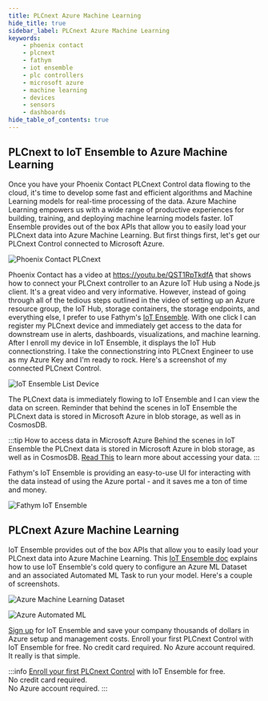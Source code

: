 ```yaml
---
title: PLCnext Azure Machine Learning
hide_title: true
sidebar_label: PLCnext Azure Machine Learning
keywords:
    - phoenix contact
    - plcnext
    - fathym
    - iot ensemble
    - plc controllers
    - microsoft azure
    - machine learning
    - devices
    - sensors
    - dashboards
hide_table_of_contents: true
---
```


## PLCnext to IoT Ensemble to Azure Machine Learning

Once you have your Phoenix Contact PLCnext Control data flowing to the cloud, it's time to develop some fast and efficient algorithms and Machine Learning models for real-time processing of the data. Azure Machine Learning empowers us with a wide range of productive experiences for building, training, and deploying machine learning models faster. IoT Ensemble provides out of the box APIs that allow you to easily load your PLCnext data into Azure Machine Learning. But first things first, let's get our PLCnext Control connected to Microsoft Azure.

![Phoenix Contact PLCnext](https://www.fathym.com/iot/img/screenshots/PLCnext_controllers.png)

Phoenix Contact has a video at https://youtu.be/QST1RpTkdfA that shows how to connect your PLCnext controller to an Azure IoT Hub using a Node.js client. It's a great video and very informative. However, instead of going through all of the tedious steps outlined in the video of setting up an Azure resource group, the IoT Hub, storage containers, the storage endpoints, and everything else, I prefer to use Fathym's [IoT Ensemble](https://www.fathym.com/iot/). With one click I can register my PLCnext device and immediately get access to the data for downstream use in alerts, dashboards, visualizations, and machine learning. After I enroll my device in IoT Ensemble, it displays the IoT Hub connectionstring. I take the connectionstring into PLCnext Engineer to use as my Azure Key and I'm ready to rock. Here's a screenshot of my connected PLCnext Control.

![IoT Ensemble List Device](https://www.fathym.com/iot/img/screenshots/plcnext-connstring.png)

The PLCnext data is immediately flowing to IoT Ensemble and I can view the data on screen. Reminder that behind the scenes in IoT Ensemble the PLCnext data is stored in Microsoft Azure in blob storage, as well as in CosmosDB. 

:::tip How to access data in Microsoft Azure
Behind the scenes in IoT Ensemble the PLCnext data is stored in Microsoft Azure in blob storage, as well as in CosmosDB. [Read This](https://www.fathym.com/iot/docs/getting-started/connecting-downstream) to learn more about accessing your data.
:::

Fathym's IoT Ensemble is providing an easy-to-use UI for interacting with the data instead of using the Azure portal - and it saves me a ton of time and money.

![Fathym IoT Ensemble](https://www.fathym.com/iot/img/screenshots/iot-ensemble-connected-devices.png)

## PLCnext Azure Machine Learning

IoT Ensemble provides out of the box APIs that allow you to easily load your PLCnext data into Azure Machine Learning. This [IoT Ensemble doc](https://www.fathym.com/iot/docs/devs/storage/azure-ml) explains how to use IoT Ensemble's cold query to configure an Azure ML Dataset and an associated Automated ML Task to run your model. Here's a couple of screenshots.

![Azure Machine Learning Dataset](https://www.fathym.com/iot/img/screenshots/azure-ml-automated-ml-run-dataset-wizard-skip.png)

![Azure Automated ML](https://www.fathym.com/iot/img/screenshots/azure-ml-automated-ml-running.png)

[Sign up](https://www.fathym.com/iot/dashboard) for IoT Ensemble and save your company thousands of dollars in Azure setup and management costs. Enroll your first PLCnext Control with IoT Ensemble for free. No credit card required. No Azure account required. It really is that simple.

:::info
[Enroll your first PLCnext Control](https://www.fathym.com/iot/dashboard) with IoT Ensemble for free.  
No credit card required.  
No Azure account required.
:::